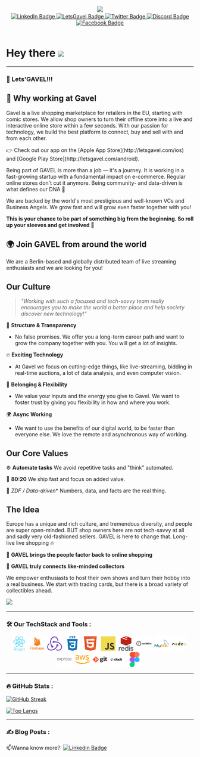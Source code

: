 <div id="header" align="center">
  <img src="https://media2.giphy.com/media/12QPz9vjTTUfuIBd9S/giphy.gif"/>
</div>

<div id="badges" align="center">
  <a href="https://www.linkedin.com/company/letsgavel/mycompany/">
    <img src="https://img.shields.io/badge/LinkedIn-blue?style=for-the-badge&logo=linkedin&logoColor=white" alt="LinkedIn Badge"/>
  </a>
  <a href="https://letsgavel.com/">
    <img src="https://img.shields.io/badge/LetsGavel-purple?style=for-the-badge&logo=LetsGavel&logoColor=white" alt="LetsGavel Badge"/>
  </a>
  <a href="https://twitter.com/lets_gavel">
    <img src="https://img.shields.io/badge/Twitter-blue?style=for-the-badge&logo=twitter&logoColor=white" alt="Twitter Badge"/>
  </a>
  <a href="https://discord.gg/t3K9EY6F">
    <img src="https://img.shields.io/badge/Discord-purple?style=for-the-badge&logo=Discord&logoColor=white" alt="Discord Badge"/>
  </a>
  <a href="https://www.facebook.com/lets.gavel">
    <img src="https://img.shields.io/badge/Facebook-blue?style=for-the-badge&logo=Facebook&logoColor=white" alt="Facebook Badge"/>
  </a>
</div>


<img src="https://komarev.com/ghpvc/?username=letsgavel&style=flat-square&color=blue" alt=""/>

<h1>
  Hey there
  <img src="https://media.giphy.com/media/hvRJCLFzcasrR4ia7z/giphy.gif" width="30px"/>
 </h1>

---

### :space_invader: Lets'GAVEL!!!

## 🙌 Why working at Gavel

Gavel is a live shopping marketplace for retailers in the EU, starting with comic stores. We allow shop owners to turn their offline store into a live and interactive online store within a few seconds. With our passion for technology, we build the best platform to connect, buy and sell with and from each other.

<aside>
👉 Check out our app on the [Apple App Store](http://letsgavel.com/ios) and [Google Play Store](http://letsgavel.com/android).
</aside>

Being part of GAVEL is more than a job — it's a journey. It is working in a fast-growing startup with a fundamental impact on e-commerce. Regular online stores don't cut it anymore. Being community- and data-driven is what defines our DNA 🤩

We are backed by the world's most prestigious and well-known VCs and Business Angels. We grow fast and will grow even faster together with you!

**This is your chance to be part of something big from the beginning. So roll up your sleeves and get involved 💪**

## 🌍 Join GAVEL from around the world

We are a Berlin-based and globally distributed team of live streaming enthusiasts and we are looking for you!

## Our Culture

> *"Working with such a focused and tech-savvy team really encourages you to make the world a better place and help society discover new technology!"*
> 


👐 **Structure & Transparency**
- No false promises. We offer you a long-term career path and want to grow the company together with you. You will get a lot of insights.

🔥 **Exciting Technology**
- At Gavel we focus on cutting-edge things, like live-streaming, bidding in real-time auctions, a lot of data analysis, and even computer vision.

🙏 **Belonging & Flexibility**
- We value your inputs and the energy you give to Gavel. We want to foster trust by giving you flexibility in how and where you work.

🌍 **Async Working**
- We want to use the benefits of our digital world, to be faster than everyone else. We love the remote and asynchronous way of working.


## Our Core Values


⚙ **Automate tasks**
We avoid repetitive tasks and "think" automated.

🚧 **80:20**
We ship fast and focus on added value.

🎯 **ZDF* / Data-driven**
Numbers, data, and facts are the real thing.


## The Idea

Europe has a unique and rich culture, and tremendous diversity, and people are super open-minded. BUT shop owners here are not tech-savvy at all and sadly very old-fashioned sellers. GAVEL is here to change that. Long-live live shopping 🔥

🤩 **GAVEL brings the people factor back to online shopping**


🥰 **GAVEL truly connects
like-minded collectors**

We empower enthusiasts to host their own shows and turn their hobby into a real business. We start with trading cards, but there is a broad variety of collectibles ahead.

 <img src="https://www.notion.so/image/https%3A%2F%2Fs3-us-west-2.amazonaws.com%2Fsecure.notion-static.com%2Fc9901d74-e15d-4ed6-b299-d5afbf0a2685%2FApp_LiveSnapshots_for_Gavels_career_Site.png?table=block&id=da47c005-f091-419e-a87a-6d2e952d1093&spaceId=91018255-de52-4429-a9a8-f9c0cf5029f0&width=2000&userId=a9f2b505-9029-4d92-b1d1-fa1f004201b9&cache=v2"/>


<!--
**letsgavel/letsgavel** is a ✨ _special_ ✨ repository because its `README.md` (this file) appears on your GitHub profile.

Here are some ideas to get you started:

- 🔭 I’m currently working on ...
- 🌱 I’m currently learning ...
- 👯 I’m looking to collaborate on ...
- 🤔 I’m looking for help with ...
- 💬 Ask me about ...
- 📫 How to reach me: ...
- 😄 Pronouns: ...
- ⚡ Fun fact: ...
-->

---

### :hammer_and_wrench: Our TechStack and Tools :

<div id="header" align="center">
  <img src="https://github.com/devicons/devicon/blob/master/icons/react/react-original-wordmark.svg" title="React" alt="React" width="40" height="40"/>&nbsp;
  <img src="https://github.com/devicons/devicon/blob/master/icons/firebase/firebase-plain-wordmark.svg" title="Firebase" alt="Firebase" width="40" height="40"/>&nbsp;
  <img src="https://github.com/devicons/devicon/blob/master/icons/redux/redux-original.svg" title="Redux" alt="Redux " width="40" height="40"/>&nbsp;
  <img src="https://github.com/devicons/devicon/blob/master/icons/css3/css3-plain-wordmark.svg"  title="CSS3" alt="CSS" width="40" height="40"/>&nbsp;
  <img src="https://github.com/devicons/devicon/blob/master/icons/html5/html5-original.svg" title="HTML5" alt="HTML" width="40" height="40"/>&nbsp;
  <img src="https://github.com/devicons/devicon/blob/master/icons/javascript/javascript-original.svg" title="JavaScript" alt="JavaScript" width="40" height="40"/>&nbsp;
  <img src="https://github.com/devicons/devicon/blob/master/icons/redis/redis-original-wordmark.svg" title="redis" alt="Redis" width="40" height="40"/>&nbsp;
  <img src="https://github.com/devicons/devicon/blob/master/icons/socketio/socketio-original-wordmark.svg" title="Socketio"  alt="Socketio" width="40" height="40"/>&nbsp;
  <img src="https://github.com/devicons/devicon/blob/master/icons/mysql/mysql-original-wordmark.svg" title="MySQL"  alt="MySQL" width="40" height="40"/>&nbsp;
  <img src="https://github.com/devicons/devicon/blob/master/icons/nodejs/nodejs-original-wordmark.svg" title="NodeJS" alt="NodeJS" width="40" height="40"/>&nbsp;
  <img src="https://github.com/devicons/devicon/blob/master/icons/express/express-original-wordmark.svg" title="express" alt="express" width="40" height="40"/>&nbsp;
  <img src="https://github.com/devicons/devicon/blob/master/icons/amazonwebservices/amazonwebservices-plain-wordmark.svg" title="AWS" alt="AWS" width="40" height="40"/>&nbsp;
  <img src="https://github.com/devicons/devicon/blob/master/icons/git/git-original-wordmark.svg" title="Git" **alt="Git" width="40" height="40"/>
  <img src="https://github.com/devicons/devicon/blob/master/icons/slack/slack-original-wordmark.svg" title="Slack" alt="Slack" width="40" height="40"/>&nbsp;
  <img src="https://github.com/devicons/devicon/blob/master/icons/figma/figma-original.svg" title="Figma" alt="Figma" width="40" height="40"/>&nbsp;
</div>

---

### :fire: GitHub Stats :

[![GitHub Streak](http://github-readme-streak-stats.herokuapp.com?user=Letsgavel&theme=dark&ring=B2A8EE&fire=B2A8EE&currStreakLabel=B2A8EE)](https://git.io/streak-stats)

[![Top Langs](https://github-readme-stats.vercel.app/api/top-langs/?username=letsgavel&layout=compact&theme=vision-friendly-dark)](https://github.com/anuraghazra/github-readme-stats)

---

### :writing_hand: Blog Posts :


:mailbox:Wanna know more?: [![Linkedin Badge](https://img.shields.io/badge/-GAVEL-blue?style=flat&logo=Linkedin&logoColor=white)](https://www.linkedin.com/company/letsgavel/mycompany/)
